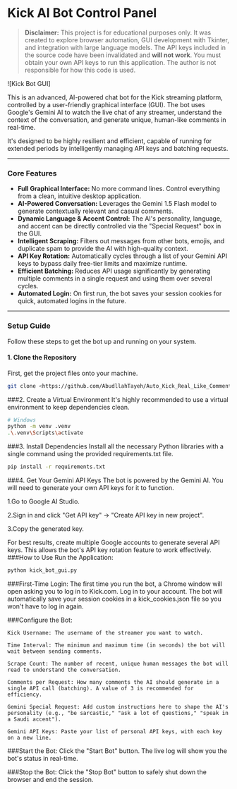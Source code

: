 # Kick AI Bot Control Panel

> **Disclaimer:** This project is for educational purposes only. It was created to explore browser automation, GUI development with Tkinter, and integration with large language models. The API keys included in the source code have been invalidated and **will not work**. You must obtain your own API keys to run this application. The author is not responsible for how this code is used.

![Kick Bot GUI]

This is an advanced, AI-powered chat bot for the Kick streaming platform, controlled by a user-friendly graphical interface (GUI). The bot uses Google's Gemini AI to watch the live chat of any streamer, understand the context of the conversation, and generate unique, human-like comments in real-time.

It's designed to be highly resilient and efficient, capable of running for extended periods by intelligently managing API keys and batching requests.

---

### Core Features

-   **Full Graphical Interface:** No more command lines. Control everything from a clean, intuitive desktop application.
-   **AI-Powered Conversation:** Leverages the Gemini 1.5 Flash model to generate contextually relevant and casual comments.
-   **Dynamic Language & Accent Control:** The AI's personality, language, and accent can be directly controlled via the "Special Request" box in the GUI.
-   **Intelligent Scraping:** Filters out messages from other bots, emojis, and duplicate spam to provide the AI with high-quality context.
-   **API Key Rotation:** Automatically cycles through a list of your Gemini API keys to bypass daily free-tier limits and maximize runtime.
-   **Efficient Batching:** Reduces API usage significantly by generating multiple comments in a single request and using them over several cycles.
-   **Automated Login:** On first run, the bot saves your session cookies for quick, automated logins in the future.

---

### Setup Guide

Follow these steps to get the bot up and running on your system.

#### 1. Clone the Repository

First, get the project files onto your machine.
```bash
git clone <https://github.com/AbudllahTayeh/Auto_Kick_Real_Like_Comments.git>
```
###2. Create a Virtual Environment
It's highly recommended to use a virtual environment to keep dependencies clean.
```bash
# Windows
python -m venv .venv
.\.venv\Scripts\activate
```
###3. Install Dependencies
Install all the necessary Python libraries with a single command using the provided requirements.txt file.
```bash
pip install -r requirements.txt
```
###4. Get Your Gemini API Keys
The bot is powered by the Gemini AI. You will need to generate your own API keys for it to function.

1.Go to Google AI Studio.

2.Sign in and click "Get API key" -> "Create API key in new project".

3.Copy the generated key.

For best results, create multiple Google accounts to generate several API keys. This allows the bot's API key rotation feature to work effectively.
###How to Use
Run the Application:
```bash
python kick_bot_gui.py
```
###First-Time Login: 
The first time you run the bot, a Chrome window will open asking you to log in to Kick.com. Log in to your account. The bot will automatically save your session cookies in a kick_cookies.json file so you won't have to log in again.

###Configure the Bot:

    Kick Username: The username of the streamer you want to watch.

    Time Interval: The minimum and maximum time (in seconds) the bot will wait between sending comments.

    Scrape Count: The number of recent, unique human messages the bot will read to understand the conversation.

    Comments per Request: How many comments the AI should generate in a single API call (batching). A value of 3 is recommended for efficiency.

    Gemini Special Request: Add custom instructions here to shape the AI's personality (e.g., "be sarcastic," "ask a lot of questions," "speak in a Saudi accent").

    Gemini API Keys: Paste your list of personal API keys, with each key on a new line.

###Start the Bot:
    Click the "Start Bot" button. The live log will show you the bot's status in real-time.

###Stop the Bot: 
    Click the "Stop Bot" button to safely shut down the browser and end the session.
